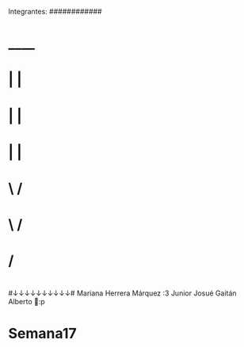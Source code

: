 Integrantes:
############
#   ____   #
#   |  |   #
#   |  |   #
# __|  |__ #
# \      / #
#  \    /  #
#    \/    #
#          #
#↓↓↓↓↓↓↓↓↓↓#
Mariana Herrera Márquez :3
Junior Josué Gaitán Alberto 🥇:p
# Semana17
